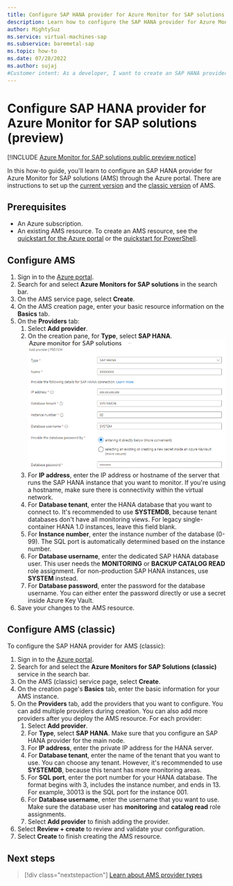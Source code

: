```yaml
---
title: Configure SAP HANA provider for Azure Monitor for SAP solutions (preview)
description: Learn how to configure the SAP HANA provider for Azure Monitor for SAP solutions (AMS) through the Azure portal.
author: MightySuz
ms.service: virtual-machines-sap
ms.subservice: baremetal-sap
ms.topic: how-to
ms.date: 07/28/2022
ms.author: sujaj
#Customer intent: As a developer, I want to create an SAP HANA provider so that I can use the resource with Azure Monitor for SAP solutions.
---
```



# Configure SAP HANA provider for Azure Monitor for SAP solutions (preview)

[!INCLUDE [Azure Monitor for SAP solutions public preview notice](./includes/preview-azure-monitor.md)]

In this how-to guide, you'll learn to configure an SAP HANA provider for Azure Monitor for SAP solutions (AMS) through the Azure portal. There are instructions to set up the [current version](#configure-ams) and the [classic version](#configure-ams-classic) of AMS.

## Prerequisites

- An Azure subscription. 
- An existing AMS resource. To create an AMS resource, see the [quickstart for the Azure portal](azure-monitor-sap-quickstart.md) or the [quickstart for PowerShell](azure-monitor-sap-quickstart-powershell.md).


## Configure AMS

1. Sign in to the [Azure portal](https://portal.azure.com).
1. Search for and select **Azure Monitors for SAP solutions** in the search bar.
1. On the AMS service page, select **Create**.
1. On the AMS creation page, enter your basic resource information on the **Basics** tab.
1. On the **Providers** tab:
    1. Select **Add provider**.
    1. On the creation pane, for **Type**, select **SAP HANA**.
       ![Diagram of the AMS resource creation page in the Azure portal, showing all required form fields.](./media/azure-monitor-sap/azure-monitor-providers-hana-setup.png)
    1. For **IP address**, enter the IP address or hostname of the server that runs the SAP HANA instance that you want to monitor. If you're using a hostname, make sure there is connectivity within the virtual network.
    1. For **Database tenant**, enter the HANA database that you want to connect to. It's recommended to use **SYSTEMDB**, because tenant databases don't have all monitoring views. For legacy single-container HANA 1.0 instances, leave this field blank.
    1. For **Instance number**, enter the instance number of the database (0-99). The SQL port is automatically determined based on the instance number.
    1. For **Database username**, enter the dedicated SAP HANA database user. This user needs the **MONITORING** or **BACKUP CATALOG READ** role assignment. For non-production SAP HANA instances, use **SYSTEM** instead.
    1. For **Database password**, enter the password for the database username.  You can either enter the password directly or use a secret inside Azure Key Vault.
1. Save your changes to the AMS resource.

## Configure AMS (classic)

To configure the SAP HANA provider for AMS (classic):

1. Sign in to the [Azure portal](https://portal.azure.com).
1. Search for and select the **Azure Monitors for SAP Solutions (classic)** service in the search bar.
1. On the AMS (classic) service page, select **Create**.
1. On the creation page's **Basics** tab, enter the basic information for your AMS instance.
1. On the **Providers** tab, add the providers that you want to configure. You can add multiple providers during creation. You can also add more providers after you deploy the AMS resource. For each provider:
    1. Select **Add provider**.
    1. For **Type**, select **SAP HANA**. Make sure that you configure an SAP HANA provider for the main node.
    1. For **IP address**, enter the private IP address for the HANA server.
    1. For **Database tenant**, enter the name of the tenant that you want to use. You can choose any tenant. However, it's recommended to use **SYSTEMDB**, because this tenant has more monitoring areas.
    1. For **SQL port**, enter the port number for your HANA database. The format begins with 3, includes the instance number, and ends in 13. For example, 30013 is the SQL port for the instance 001.
    1. For **Database username**, enter the username that you want to use. Make sure the database user has **monitoring** and **catalog read** role assignments.
    1. Select **Add provider** to finish adding the provider.
1. Select **Review + create** to review and validate your configuration.
1. Select **Create** to finish creating the AMS resource.

## Next steps

> [!div class="nextstepaction"]
> [Learn about AMS provider types](azure-monitor-providers.md)
